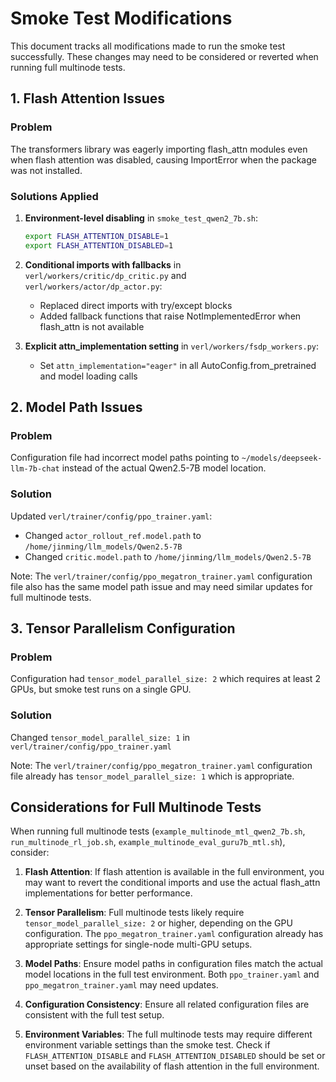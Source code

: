 # Smoke Test Modifications

This document tracks all modifications made to run the smoke test successfully. These changes may need to be considered or reverted when running full multinode tests.

## 1. Flash Attention Issues

### Problem
The transformers library was eagerly importing flash_attn modules even when flash attention was disabled, causing ImportError when the package was not installed.

### Solutions Applied

1. **Environment-level disabling** in `smoke_test_qwen2_7b.sh`:
   ```bash
   export FLASH_ATTENTION_DISABLE=1
   export FLASH_ATTENTION_DISABLED=1
   ```

2. **Conditional imports with fallbacks** in `verl/workers/critic/dp_critic.py` and `verl/workers/actor/dp_actor.py`:
   - Replaced direct imports with try/except blocks
   - Added fallback functions that raise NotImplementedError when flash_attn is not available

3. **Explicit attn_implementation setting** in `verl/workers/fsdp_workers.py`:
   - Set `attn_implementation="eager"` in all AutoConfig.from_pretrained and model loading calls

## 2. Model Path Issues

### Problem
Configuration file had incorrect model paths pointing to `~/models/deepseek-llm-7b-chat` instead of the actual Qwen2.5-7B model location.

### Solution
Updated `verl/trainer/config/ppo_trainer.yaml`:
- Changed `actor_rollout_ref.model.path` to `/home/jinming/llm_models/Qwen2.5-7B`
- Changed `critic.model.path` to `/home/jinming/llm_models/Qwen2.5-7B`

Note: The `verl/trainer/config/ppo_megatron_trainer.yaml` configuration file also has the same model path issue and may need similar updates for full multinode tests.

## 3. Tensor Parallelism Configuration

### Problem
Configuration had `tensor_model_parallel_size: 2` which requires at least 2 GPUs, but smoke test runs on a single GPU.

### Solution
Changed `tensor_model_parallel_size: 1` in `verl/trainer/config/ppo_trainer.yaml`

Note: The `verl/trainer/config/ppo_megatron_trainer.yaml` configuration file already has `tensor_model_parallel_size: 1` which is appropriate.

## Considerations for Full Multinode Tests

When running full multinode tests (`example_multinode_mtl_qwen2_7b.sh`, `run_multinode_rl_job.sh`, `example_multinode_eval_guru7b_mtl.sh`), consider:

1. **Flash Attention**: If flash attention is available in the full environment, you may want to revert the conditional imports and use the actual flash_attn implementations for better performance.

2. **Tensor Parallelism**: Full multinode tests likely require `tensor_model_parallel_size: 2` or higher, depending on the GPU configuration. The `ppo_megatron_trainer.yaml` configuration already has appropriate settings for single-node multi-GPU setups.

3. **Model Paths**: Ensure model paths in configuration files match the actual model locations in the full test environment. Both `ppo_trainer.yaml` and `ppo_megatron_trainer.yaml` may need updates.

4. **Configuration Consistency**: Ensure all related configuration files are consistent with the full test setup.

5. **Environment Variables**: The full multinode tests may require different environment variable settings than the smoke test. Check if `FLASH_ATTENTION_DISABLE` and `FLASH_ATTENTION_DISABLED` should be set or unset based on the availability of flash attention in the full environment.
